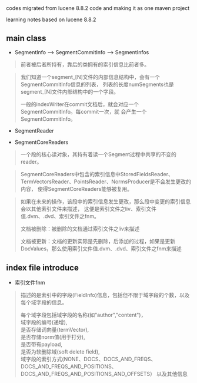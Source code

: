 ##
codes migrated from lucene 8.8.2 code and making it as
one maven project

learning notes based on lucene 8.8.2 

## main class
- SegmentInfo --> SegmentCommitInfo --> SegmentInfos
> 前者被后者所持有，靠后的类拥有的索引信息比前者多。<br>

> 我们知道一个segment_[N]文件的内部信息结构中，会有一个SegmentCommitInfo信息的列表，
> 列表的长度numSegments也是segment_[N]文件内部结构中的一个字段。<br>
> 
> 一般的indexWriter在commit文档后，就会对应一个SegmentCommitInfo。每commit一次，就
> 会产生一个SegmentCommitInfo。

- SegmentReader
>

- SegmentCoreReaders
> 一个段的核心读对象，其持有着读一个Segment过程中共享的不变的reader。

> SegmentCoreReaders中包含的索引信息中StoredFieldsReader、TermVectorsReader、PointsReader、NormsProducer是不会发生更改的内容，
> 使得SegmentCoreReaders能够被复用。

> 如果在未来的操作，该段中的索引信息发生更改，那么段中变更的索引信息会以其他索引文件来描述，
> 这便是索引文件之liv、索引文件值.dvm、.dvd、索引文件之fnm。
>
>文档被删除：被删除的文档通过索引文件之liv来描述
> 
> 文档被更新：文档的更新实际是先删除，后添加的过程，如果是更新DocValues，那么使用索引文件值.dvm、.dvd、索引文件之fnm来描述

## index file introduce
- 索引文件fnm
> 描述的是索引中的字段(FieldInfo)信息，包括但不限于域字段的个数，以及每个域字段的信息。
> 
> 每个域字段包括域字段的名称(如"author","content")，<br>
> 域字段的编号(递增), <br>
> 是否存储词向量(termVector), <br>
> 是否存储norm值(用于打分), <br>
> 是否带有payload, <br>
> 是否为软删除域(soft delete field), <br>
> 域字段的索引方式(NONE、DOCS、DOCS_AND_FREQS、
> DOCS_AND_FREQS_AND_POSITIONS、DOCS_AND_FREQS_AND_POSITIONS_AND_OFFSETS）
> 以及其他信息